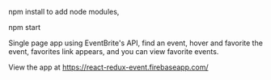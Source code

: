 npm install to add node modules,

npm start

Single page app using EventBrite's API, find an event, hover and favorite the event, favorites link appears, and you can view favorite events.

View the app at https://react-redux-event.firebaseapp.com/